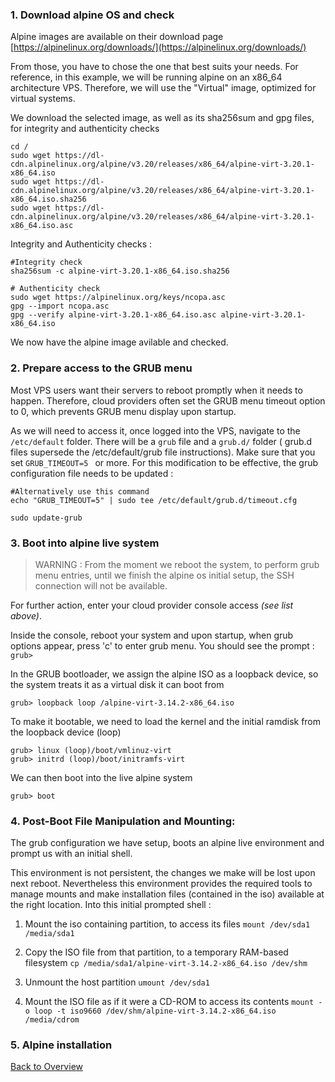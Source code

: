 
### 1. Download alpine OS  and check

Alpine images are available on their download page [https://alpinelinux.org/downloads/](https://alpinelinux.org/downloads/)

From those, you have to chose the one that best suits your needs. For reference, in this example, we will be running alpine on an x86_64 architecture VPS. Therefore, we will use the "Virtual" image, optimized for virtual systems.  

We download the selected image, as well as its sha256sum and gpg files, for integrity and authenticity checks



```
cd /
sudo wget https://dl-cdn.alpinelinux.org/alpine/v3.20/releases/x86_64/alpine-virt-3.20.1-x86_64.iso 
sudo wget https://dl-cdn.alpinelinux.org/alpine/v3.20/releases/x86_64/alpine-virt-3.20.1-x86_64.iso.sha256 
sudo wget https://dl-cdn.alpinelinux.org/alpine/v3.20/releases/x86_64/alpine-virt-3.20.1-x86_64.iso.asc
```

Integrity and Authenticity checks :

```
#Integrity check 
sha256sum -c alpine-virt-3.20.1-x86_64.iso.sha256

# Authenticity check
sudo wget https://alpinelinux.org/keys/ncopa.asc
gpg --import ncopa.asc 
gpg --verify alpine-virt-3.20.1-x86_64.iso.asc alpine-virt-3.20.1-x86_64.iso
```
We now have the alpine image avilable and checked.

### 2. Prepare access to the GRUB menu 

Most VPS users want their servers to reboot promptly when it needs to happen. Therefore, cloud providers often set the GRUB menu timeout option to 0, which prevents GRUB menu display upon startup.

As we will need to access it, once logged into the VPS, navigate to the `/etc/default` folder.
There will be a `grub` file and a `grub.d/` folder ( grub.d files supersede the /etc/default/grub file instructions). Make sure that you set ```GRUB_TIMEOUT=5 ``` or more.
For this modification to be effective, the grub configuration file needs to be updated :

```
#Alternatively use this command
echo "GRUB_TIMEOUT=5" | sudo tee /etc/default/grub.d/timeout.cfg

sudo update-grub
```


### 3. Boot into alpine live system

>WARNING :
From the moment we reboot the system, to perform grub menu entries, until we finish the alpine os initial setup, the SSH connection will not be available.
>

For further action, enter your cloud provider console access *(see list above)*.

Inside the console, reboot your system and upon startup, when grub options appear, press 'c' to enter grub menu.
You should see the prompt :\
`grub>`

In the GRUB bootloader, we assign the alpine ISO as a loopback device, so the system treats it as a virtual disk it can boot from

```grub> loopback loop /alpine-virt-3.14.2-x86_64.iso```

To make it bootable, we need to load the kernel and the initial ramdisk from the loopback device (loop)

```
grub> linux (loop)/boot/vmlinuz-virt
grub> initrd (loop)/boot/initramfs-virt
```

We can then boot into the live alpine system

`grub> boot`


### 4. Post-Boot File Manipulation and Mounting:

The grub configuration we have setup, boots an alpine live environment and prompt us with an initial shell. 

This environment is not persistent, the changes we make will be lost upon next reboot.
Nevertheless this environment provides the required tools to manage mounts and make installation files (contained in the iso) available at the right location.
Into this initial prompted shell :

1. Mount the iso containing partition, to access its files
```mount /dev/sda1 /media/sda1```

2. Copy the ISO file from that partition, to a temporary RAM-based filesystem
```cp /media/sda1/alpine-virt-3.14.2-x86_64.iso /dev/shm```

3. Unmount the host partition
```umount /dev/sda1```

4. Mount the ISO file as if it were a CD-ROM to access its contents
```mount -o loop -t iso9660 /dev/shm/alpine-virt-3.14.2-x86_64.iso /media/cdrom```





### 5. Alpine installation




[Back to Overview](overview.md)